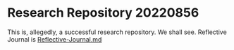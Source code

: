 # Research Repository 20220856
This is, allegedly, a successful research repository. We shall see.
Reflective Journal is [Reflective-Journal.md](./Software-Development/Reflective-Journal.md/)
